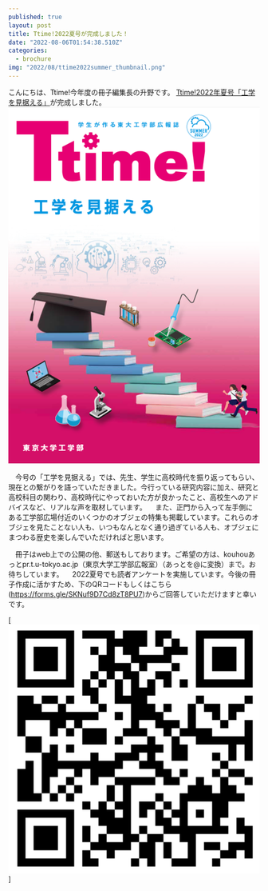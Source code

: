 ```yaml
---
published: true
layout: post
title: Ttime!2022夏号が完成しました！
date: "2022-08-06T01:54:38.510Z"
categories:
  - brochure
img: "2022/08/ttime2022summer_thumbnail.png"
---
```


こんにちは、Ttime!今年度の冊子編集長の升野です。
[Ttime!2022年夏号「工学を見据える」](https://20511701.fs1.hubspotusercontent-na1.net/hubfs/20511701/pdf/2022Ttime.pdf)が完成しました。
[![Image](/assets/images/2022/08/ttime2022summer.png)](https://20511701.fs1.hubspotusercontent-na1.net/hubfs/20511701/pdf/2022Ttime.pdf)



　今号の「工学を見据える」では、先生、学生に高校時代を振り返ってもらい、現在との繋がりを語っていただきました。今行っている研究内容に加え、研究と高校科目の関わり、高校時代にやっておいた方が良かったこと、高校生へのアドバイスなど、リアルな声を取材しています。
　また、正門から入って左手側にある工学部広場付近のいくつかのオブジェの特集も掲載しています。これらのオブジェを見たことない人も、いつもなんとなく通り過ぎている人も、オブジェにまつわる歴史を楽しんでいただければと思います。

　冊子はweb上での公開の他、郵送もしております。ご希望の方は、kouhouあっとpr.t.u-tokyo.ac.jp（東京大学工学部広報室）（あっとを@に変換）まで。お待ちしています。
　2022夏号でも読者アンケートを実施しています。今後の冊子作成に活かすため、下のQRコードもしくはこちら(https://forms.gle/SKNuf9D7Cd8zT8PU7)からご回答していただけますと幸いです。

[![Image](/assets/images/2022/08/ttime2022summer-qr.png)]





